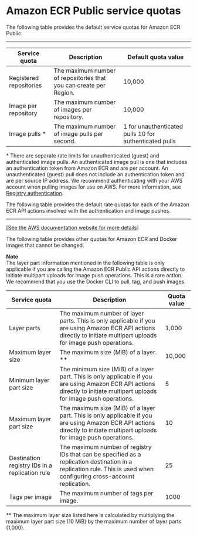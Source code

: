 # Amazon ECR Public service quotas<a name="public-service-quotas"></a>

The following table provides the default service quotas for Amazon ECR Public\.


****  

| Service quota | Description | Default quota value | 
| --- | --- | --- | 
|  Registered repositories  |  The maximum number of repositories that you can create per Region\.  |  10,000  | 
|  Image per repository  |  The maximum number of images per repository\.  |  10,000  | 
|  Image pulls \*  |  The maximum number of image pulls per second\.  |  1 for unauthenticated pulls 10 for authenticated pulls  | 

\* There are separate rate limits for unauthenticated \(guest\) and authenticated image pulls\. An authenticated image pull is one that includes an authentication token from Amazon ECR and are per account\. An unauthenticated \(guest\) pull does not include an authentication token and are per source IP address\. We recommend authenticating with your AWS account when pulling images for use on AWS\. For more information, see [Registry authentication](public-registries.md#public-registry-auth)\.

The following table provides the default rate quotas for each of the Amazon ECR API actions involved with the authentication and image pushes\.


****  
[\[See the AWS documentation website for more details\]](http://docs.aws.amazon.com/AmazonECR/latest/userguide/public-service-quotas.html)

The following table provides other quotas for Amazon ECR and Docker images that cannot be changed\.

**Note**  
The layer part information mentioned in the following table is only applicable if you are calling the Amazon ECR Public API actions directly to initiate multipart uploads for image push operations\. This is a rare action\. We recommend that you use the Docker CLI to pull, tag, and push images\.


| Service quota | Description | Quota value | 
| --- | --- | --- | 
|  Layer parts  |  The maximum number of layer parts\. This is only applicable if you are using Amazon ECR API actions directly to initiate multipart uploads for image push operations\.  |  1,000  | 
|  Maximum layer size  |  The maximum size \(MiB\) of a layer\. \*\*  |  10,000  | 
|  Minimum layer part size  |  The minimum size \(MiB\) of a layer part\. This is only applicable if you are using Amazon ECR API actions directly to initiate multipart uploads for image push operations\.  |  5  | 
|  Maximum layer part size  |  The maximum size \(MiB\) of a layer part\. This is only applicable if you are using Amazon ECR API actions directly to initiate multipart uploads for image push operations\.  |  10  | 
|  Destination registry IDs in a replication rule  |  The maximum number of registry IDs that can be specified as a replication destination in a replication rule\. This is used when configuring cross\-account replication\.  |  25  | 
|  Tags per image  |  The maximum number of tags per image\.  |  1000  | 

\*\* The maximum layer size listed here is calculated by multiplying the maximum layer part size \(10 MiB\) by the maximum number of layer parts \(1,000\)\.